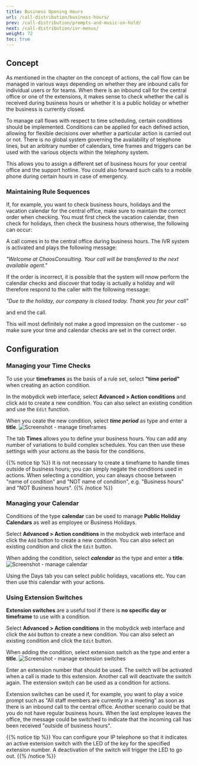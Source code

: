 ```yaml
---
title: Business Opening Hours
url: /call-distribution/business-hours/
prev: /call-distribution/prompts-and-music-on-hold/
next: /call-distribution/ivr-menus/
weight: 72
toc: true
---
```


## Concept

As mentioned in the chapter on the concept of actions, the call flow can be managed in various ways depending on whether they are inbound calls for individual users or for teams. When there is an inbound call for the central office or one of the extensions, it makes sense to check whether the call is received during business hours or whether it is a public holiday or whether the business is currently closed.

To manage call flows with respect to time scheduling, certain conditions should be implemented. Conditions can be applied for each defined action, allowing for flexible decisions over whether a particular action is carried out or not. There is no global system governing the availability of telephone lines, but an arbitrary number of calendars, time frames and triggers can be used with the various objects within the telephony system.

This allows you to assign a different set of business hours for your central office and the support hotline. You could also forward such calls to a mobile phone during certain hours in case of emergency.

### Maintaining Rule Sequences
If, for example, you want to check business hours, holidays and the vacation calendar for the central office, make sure to maintain the correct order when checking. You must first check the vacation calendar, then check for holidays, then check the business hours otherwise, the following can occur:

A call comes in to the central office during business hours. The IVR system is activated and plays the following message: 

*"Welcome at ChaosConsulting. Your call will be transferred to the next available agent."* 

If the order is incorrect, it is possible that the system will nnow perform the calendar checks and discover that today is actually a holiday and will therefore respond to the caller with the following message: 

*"Due to the holiday, our company is closed today. Thank you for your call"* 
 
and end the call.
 
This will most definitely not make a good impression on the customer - so make sure your time and calendar checks are set in the correct order.

## Configuration
### Managing your Time Checks

To use your **timeframes** as the basis of a rule set, select **"time period"** when creating an action condition.

In the mobydick web interface, select **Advanced > Action conditions** and click `Add` to create a new condition. You can also select an existing condition and use the `Edit` function.

When you ceate the new condition, select ***time period*** as type and enter a **title**. 
![Screenshot - manage timeframes](../../images/condition_time.png?width=90% "manage timeframes")

The tab **Times** allows you to define your business hours. You can add any number of variations to build complex schedules. You can then use these settings with your actions as the basis for the conditions.

{{% notice tip %}}
It is not necessary to create a timeframe to handle times outside of business hours; you can simply negate the conditions used in actions. When selecting a condition, you can always choose between "name of condition" and "NOT name of condition", e.g. "Business hours" and "NOT Business hours".
{{% /notice %}}

### Managing your Calendar

Conditions of the type **calendar** can be used to manage **Public Holiday Calendars** as well as employee or Business Holidays.

Select **Advanced > Action conditions** in the mobydick web interface and click the `Add` button to create a new condition. You can also select an existing condition and click the `Edit` button.

When adding the condition, select ***calendar*** as the type and enter a **title**.
![Screenshot - manage calendar](../../images/condition_calendar.png?width=90% "manage calendar")

Using the Days tab you can select public holidays, vacations etc. You can then use this calendar with your actions.

### Using Extension Switches

**Extension switches** are a useful tool if there is **no specific day or timeframe** to use with a condition.

Select **Advanced > Action conditions** in the mobydick web interface and click the `Add` button to create a new condition. You can also select an existing condition and click the `Edit` button.

When adding the condition, select extension switch as the type and enter a **title**.
![Screenshot - manage extension switches](../../images/condition_switch.png?width=90% "manage extension switches")

Enter an extension number that should be used. The switch will be activated when a call is made to this extension. Another call will deactivate the switch again. The extension switch can be used as a condition for actions.

Extension switches can be used if, for example, you want to play a voice prompt such as "All staff members are currently in a meeting" as soon as there is an inbound call to the central office. Another scenario could be that you do not have regular business hours. When the last employee leaves the office, the message could be switched to indicate that the incoming call has been received "outside of business hours".

{{% notice tip %}}
You can configure your IP telephone so that it indicates an active extension switch with the LED of the key for the specified extension number. A deactivation of the switch will trigger the LED to go out.
{{% /notice %}}


